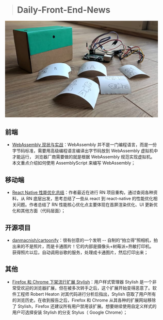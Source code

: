 > # Daily-Front-End-News

[![cover][img]][link]

[img]: https://github.com/fengshangwuqi/Daily-Front-End-News/blob/master/history/2018/07/05/cartoonify.jpg "danmacnish/cartoonify"
[link]: https://github.com/danmacnish/cartoonify

## 前端

- [WebAssembly 现状与实战](https://www.ibm.com/developerworks/cn/web/wa-lo-webassembly-status-and-reality/index.html)：WebAssembly 并不是一门编程语言，而是一份字节码标准，需要用高级编程语言编译出字节码放到 WebAssembly 虚拟机中才能运行， 浏览器厂商需要做的就是根据 WebAssembly 规范实现虚拟机。本文重点介绍如何使用 AssemblyScript 来编写 WebAssembly；

## 移动端

- [React Native 性能优化总结](https://github.com/amandakelake/blog/issues/49)：作者最近在进行 RN 项目重构，通过查阅各种资料，从 RN 底层出发，思考总结了一些从 react 到 react-native 的性能优化相关问题。作者总结了 RN 性能核心优化点主要体现在首屏渲染优化、UI 更新优化和其他方面（代码层面）；

## 开源项目

- [danmacnish/cartoonify](https://github.com/danmacnish/cartoonify)：很有创意的一个发明 -- 自制的“拍立得”照相机，拍出来的不是照片，而是卡通图片！它的内部是摄像头+树莓派+热敏打印机。获得照片以后，自动调用谷歌的服务，处理成卡通图片，然后打印出来；

## 其他

- [Firefox 和 Chrome 下架流行扩展 Stylish](https://www.solidot.org/story?sid=57084)：用户样式管理器 Stylish 是一个非常受欢迎的浏览器扩展，但在被多次转手之后，这个扩展开始变得恶意了。软件工程师 Robert Heaton 对其代码进行分析后指出，Stylish 窃取了用户所有的浏览历史。在收到报告之后，Firefox 和 Chrome 从其各种的扩展网站移除了 Stylish，Firefox 还建议所有用户禁用该扩展。想要继续使用自定义样式的用户可选择安装 Stylish 的分支 Stylus（ Google Chrome）；
